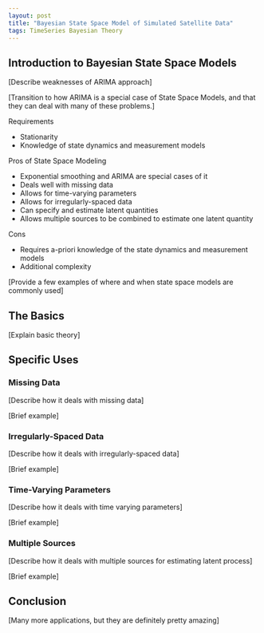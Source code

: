 ```yaml
---
layout: post
title: "Bayesian State Space Model of Simulated Satellite Data"
tags: TimeSeries Bayesian Theory
---
```


## Introduction to Bayesian State Space Models

[Describe weaknesses of ARIMA approach]

[Transition to how ARIMA is a special case of State Space Models, and that they can deal with many of these problems.]

Requirements
- Stationarity
- Knowledge of state dynamics and measurement models

Pros of State Space Modeling
- Exponential smoothing and ARIMA are special cases of it
- Deals well with missing data
- Allows for time-varying parameters
- Allows for irregularly-spaced data
- Can specify and estimate latent quantities
- Allows multiple sources to be combined to estimate one latent quantity

Cons
- Requires a-priori knowledge of the state dynamics and measurement models
- Additional complexity

[Provide a few examples of where and when state space models are commonly used]

## The Basics

[Explain basic theory]

## Specific Uses

### Missing Data

[Describe how it deals with missing data]

[Brief example]

### Irregularly-Spaced Data

[Describe how it deals with irregularly-spaced data]

[Brief example]

### Time-Varying Parameters

[Describe how it deals with time varying parameters]

[Brief example]

### Multiple Sources

[Describe how it deals with multiple sources for estimating latent process]

[Brief example]

## Conclusion

[Many more applications, but they are definitely pretty amazing]
